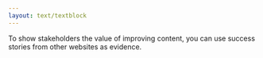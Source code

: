```yaml
---
layout: text/textblock
---
```

To show stakeholders the value of improving content, you can use success stories from other websites as evidence.
